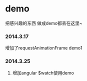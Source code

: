 demo
====

把感兴趣的东西 做成demo都丢在这里~

### 2014.3.17
增加了requestAnimationFrame demo1

### 2014.3.25

1. 增加angular $watch使用demo

